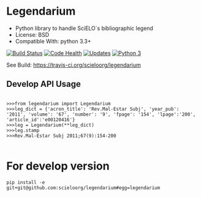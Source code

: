 Legendarium
===========

* Python library to handle SciELO`s bibliographic legend
* License: BSD
* Compatible With: python 3.3+

[![Build Status](https://travis-ci.org/scieloorg/legendarium.svg)](https://travis-ci.org/scieloorg/legendarium)
[![Code Health](https://landscape.io/github/scieloorg/legendarium/master/landscape.svg?style=flat)](https://landscape.io/github/scieloorg/legendarium/master)
[![Updates](https://pyup.io/repos/github/scieloorg/legendarium/shield.svg)](https://pyup.io/repos/github/scieloorg/legendarium/)
[![Python 3](https://pyup.io/repos/github/scieloorg/legendarium/python-3-shield.svg)](https://pyup.io/repos/github/scieloorg/legendarium/)

See Build: https://travis-ci.org/scieloorg/legendarium


Develop API Usage
-----------------

<pre>
<code>
>>>from legendarium import Legendarium
>>>leg_dict = {'acron_title': 'Rev.Mal-Estar Subj', 'year_pub': '2011', 'volume': '67', 'number': '9', 'fpage': '154', 'lpage':'200', 'article_id':'e00120416'}
>>>leg = Legendarium(**leg_dict)
>>>leg.stamp
>>>Rev.Mal-Estar Subj 2011;67(9):154-200
</code>
</pre>


For develop version
===================

`pip install -e git+git@github.com:scieloorg/legendarium#egg=legendarium`
